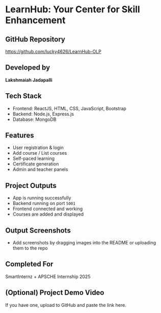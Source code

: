 # LearnHub: Your Center for Skill Enhancement

## GitHub Repository
https://github.com/lucky4626/LearnHub-OLP

## Developed by
**Lakshmaiah Jadapalli**

##  Tech Stack
- Frontend: ReactJS, HTML, CSS, JavaScript, Bootstrap
- Backend: Node.js, Express.js
- Database: MongoDB

## Features
- User registration & login
- Add course / List courses
- Self-paced learning
- Certificate generation
- Admin and teacher panels

## Project Outputs
- App is running successfully
- Backend running on port `5001`
- Frontend connected and working
- Courses are added and displayed

## Output Screenshots
- Add screenshots by dragging images into the README or uploading them to the repo

## Completed For
SmartInternz + APSCHE Internship 2025

##  (Optional) Project Demo Video
If you have one, upload to GitHub and paste the link here.
